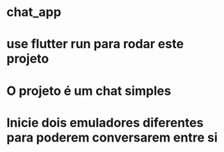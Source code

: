 # chat_app

# use flutter run para rodar este projeto
# O projeto é um chat simples
# Inicie dois emuladores diferentes para poderem conversarem entre si